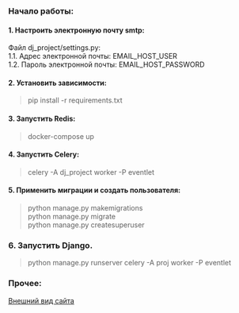 ### Начало работы:
#### 1. Настроить электронную почту smtp: 
Файл dj_project/settings.py:\
   1.1. Адрес электронной почты: EMAIL_HOST_USER\
   1.2. Пароль электронной почты: EMAIL_HOST_PASSWORD

#### 2. Установить зависимости:
>pip install -r requirements.txt
#### 3. Запустить Redis:
> docker-compose up
#### 4. Запустить Celery:
> celery -A dj_project worker -P eventlet
#### 5. Применить миграции и создать пользователя:
> python manage.py makemigrations \
> python manage.py migrate \
> python manage.py createsuperuser
### 6. Запустить Django.
> python manage.py runserver
celery -A proj worker -P eventlet

### Прочее:
[Внешний вид сайта](IMAGES)
